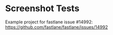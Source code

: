 # Screenshot Tests

Example project for fastlane issue #14992:
https://github.com/fastlane/fastlane/issues/14992
